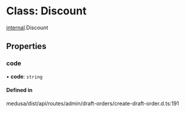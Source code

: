 # Class: Discount

[internal](../modules/internal-8.md).Discount

## Properties

### code

• **code**: `string`

#### Defined in

medusa/dist/api/routes/admin/draft-orders/create-draft-order.d.ts:191
